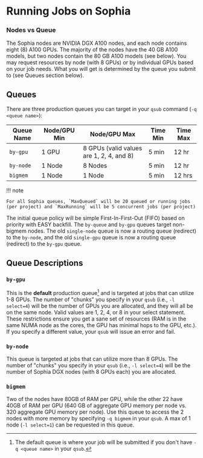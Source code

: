 # Running Jobs on Sophia

### Nodes vs Queue
The Sophia nodes are NVIDIA DGX A100 nodes, and each node contains eight (8) A100 GPUs. 
The majority of the nodes have the 40 GB A100 models, but two nodes contain the 80 GB A100 models (see below). 
You may request resources by node (with 8 GPUs) or by individual GPUs based on your job needs. 
What you will get is determined by the queue you submit to (see Queues section below).

## <a name="Sophia-Queues"></a>Queues

There are three production queues you can target in your `qsub` command (`-q <queue name>`):

| Queue Name  | Node/GPU Min | Node/GPU Max                             | Time Min | Time Max |
|-------------|--------------|------------------------------------------|----------|----------|
| `by-gpu `     | 1 GPU        | 8 GPUs (valid values are 1, 2, 4, and 8) | 5 min    | 12 hr    |
| `by-node`     | 1 Node       | 8 Nodes                                  | 5 min    | 12 hr    |
| `bigmem`      | 1 Node       | 1 Node                                   | 5 min    | 12 hrs   |

!!! note

    For all Sophia queues, `MaxQueued` will be 20 queued or running jobs (per project) and `MaxRunning` will be 5 concurrent jobs (per project)

The initial queue policy will be simple First-In-First-Out (FIFO) based on priority with EASY backfill. 
The `by-queue` and `by-gpu` queues target non-bigmem nodes. 
The old `single-node` queue is now a routing queue (redirect) to the `by-node`, and the old `single-gpu` queue is now a routing queue (redirect) to the `by-gpu` queue.

## <a name="Sophia-Queues"></a>Queue Descriptions

### `by-gpu`

This is the **default** production queue[^1] and is targeted at jobs that can utilize 1-8 GPUs. 
The number of "chunks" you specify in your `qsub` (i.e., `-l select=4`) will be the number of GPUs you are allocated, and they will all be on the same node. 
Valid values are 1, 2, 4, or 8 in your select statement. 
These restrictions ensure you get a sane set of resources (RAM is in the same NUMA node as the cores, the GPU has minimal hops to the GPU, etc.). 
If you specify a different value, your `qsub` will issue an error and fail.

### `by-node`

This queue is targeted at jobs that can utilize more than 8 GPUs. 
The number of "chunks" you specify in your `qsub` (i.e., `-l select=4`) will be the number of Sophia DGX nodes (with 8 GPUs each) you are allocated.

### `bigmem`

Two of the nodes have 80GB of RAM per GPU, while the other 22 have 40GB of RAM per GPU (640 GB of aggregate GPU memory per node vs. 320 aggregate GPU memory per node). 
Use this queue to access the 2 nodes with more memory by specifying `-q bigmem` in your `qsub`. 
A max of 1 node (`-l select=1`) can be requested in this queue.

[^1]: The default queue is where your job will be submitted if you don't have `-q <queue name>` in your `qsub`.
